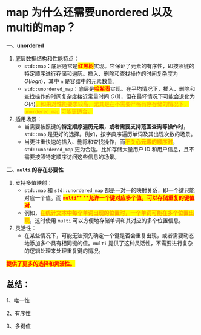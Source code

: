 # map 为什么还需要unordered 以及multi的map？



**一、unordered**&#x20;

1. 底层数据结构和性能特点：
   * `std::map`：底层通常是<mark style="color:red;">**红黑树**</mark>实现。它保证了元素的有序性，即按照键的特定顺序进行存储和遍历。插入、删除和查找操作的时间复杂度为 $O(log n)$，其中 `n` 是容器中的元素数量。
   * `std::unordered_map`：底层是<mark style="color:red;">**哈希表**</mark>实现。在平均情况下，插入、删除和查找操作的时间复杂度接近常量时间 $O(1)$，但在最坏情况下可能会退化为 $O(n)$<mark style="color:orange;">。如果对性能要求较高，尤其是在不需要严格有序存储的情况下，</mark><mark style="color:orange;">`unordered_map`</mark> <mark style="color:orange;"></mark><mark style="color:orange;">可能更适合。</mark>
2. 适用场景：
   * 当需要按照键的**特定顺序遍历元素，或者需要支持范围查询等操作时**，`std::map` 是更好的选择。例如，按字典序遍历单词及其出现次数的场景。
   * 当更注重快速的插入、删除和查找操作，而<mark style="color:orange;">**不关心元素的顺序时**</mark>，`std::unordered_map` 更为合适。比如存储大量用户 ID 和用户信息，且不需要按照特定顺序访问这些信息的场景。

**二、`multi` 的存在必要性**

1. 支持多值映射：
   * `std::map` 和 `std::unordered_map` 都是一对一的映射关系，即一个键只能对应一个值。而 <mark style="color:red;">**`multi`**</mark><mark style="color:red;">** **</mark><mark style="color:red;">**允许一个键对应多个值，可以存储重复的键值对**</mark>。
   * 例如，<mark style="color:orange;">**在统计文本中每个单词出现的位置时，一个单词可能在多个位置出现**</mark>，这时使用 `multi` 可以方便地存储单词和其对应的多个位置信息。
2. 灵活性：
   * 在某些情况下，可能无法预先确定一个键是否会重复出现，或者需要动态地添加多个具有相同键的值。`multi` 提供了这种灵活性，不需要进行复杂的逻辑处理来处理重复键的情况。

<mark style="color:red;">**提供了更多的选择和灵活性。**</mark>



## 总结：

1、唯一性

2、有序性

3、多键值


